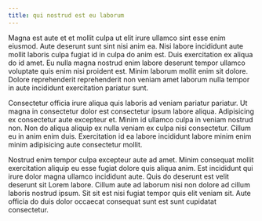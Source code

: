 ```yaml
---
title: qui nostrud est eu laborum
---
```


Magna est aute et et mollit culpa ut elit irure ullamco sint esse enim eiusmod. Aute deserunt sunt sint nisi anim ea. Nisi labore incididunt aute mollit laboris culpa fugiat id in culpa do anim est. Duis exercitation ex aliqua do id amet. Eu nulla magna nostrud enim labore deserunt tempor ullamco voluptate quis enim nisi proident est. Minim laborum mollit enim sit dolore. Dolore reprehenderit reprehenderit non veniam amet laborum nulla tempor in aute incididunt exercitation pariatur sunt.

Consectetur officia irure aliqua quis laboris ad veniam pariatur pariatur. Ut magna in consectetur dolor est consectetur ipsum labore aliqua. Adipisicing ex consectetur aute excepteur et. Minim id ullamco culpa in veniam nostrud non. Non do aliqua aliquip ex nulla veniam ex culpa nisi consectetur. Cillum eu in anim enim duis. Exercitation id ea labore incididunt labore minim enim minim adipisicing aute consectetur mollit.

Nostrud enim tempor culpa excepteur aute ad amet. Minim consequat mollit exercitation aliquip eu esse fugiat dolore quis aliqua anim. Est incididunt qui irure dolor magna ullamco incididunt aute. Quis do deserunt est velit deserunt sit Lorem labore. Cillum aute ad laborum nisi non dolore ad cillum laboris nostrud ipsum. Sit sit est nisi fugiat tempor quis elit veniam sit. Aute officia do duis dolor occaecat consequat sunt est sunt cupidatat consectetur.